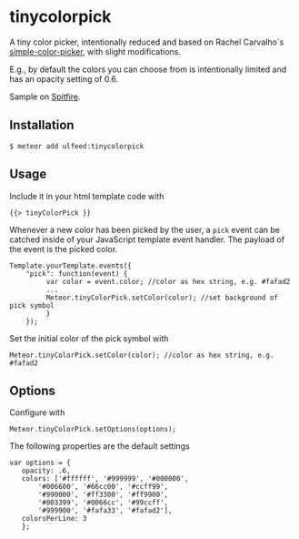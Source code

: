 # tinycolorpick

A tiny color picker, intentionally reduced and based on Rachel Carvalho´s [simple-color-picker](http://rachel-carvalho.github.io/simple-color-picker/), with slight modifications.

E.g., by default the colors you can choose from is intentionally limited and has an opacity setting of 0.6.

Sample on [Spitfire](http://spitfire.peewee.space/tinycolorpick).

## Installation

```
$ meteor add ulfeed:tinycolorpick
```

## Usage

Include it in your html template code with

```
{{> tinyColorPick }}
```

Whenever a new color has been picked by the user, a `pick` event can be catched inside of your JavaScript template event handler.
The payload of the event is the picked color.

```
Template.yourTemplate.events({
    "pick": function(event) {
         var color = event.color; //color as hex string, e.g. #fafad2
         ...
         Meteor.tinyColorPick.setColor(color); //set background of pick symbol
         }
    });
```

Set the initial color of the pick symbol with

```
Meteor.tinyColorPick.setColor(color); //color as hex string, e.g. #fafad2
```


## Options

Configure with

```
Meteor.tinyColorPick.setOptions(options);
```

The following properties are the default settings

 ```
 var options = {
    opacity: .6,
    colors: ['#ffffff', '#999999', '#000000',
        '#006600', '#66cc00', '#ccff99',
        '#990000', '#ff3300', '#ff9900',
        '#003399', '#0066cc', '#99ccff',
        '#999900', '#fafa33', '#fafad2'],
    colorsPerLine: 3
    };
 ```


